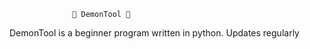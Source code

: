                   🌌 DemonTool 🌌
DemonTool is a beginner program written in python. Updates regularly
